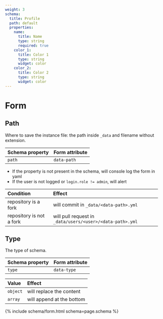 ```yaml
---
weight: 3
schema:
  title: Profile
  path: default
  properties:
    name:
      title: Name
      type: string
      required: true
    color_1:
      title: Color 1
      type: string
      widget: color
    color_2:
      title: Color 2
      type: string
      widget: color
---
```

# Form

## Path

Where to save the instance file: the path inside `_data` and filename without extension.

|Schema property|Form attribute
|:--|:--
|`path`|`data-path`

- If the property is not present in the schema, will console log the form in yaml
- If the user is not logged or `login.role != admin`, will alert

|Condition|Effect
|:--|:--
|repository is a fork|will commit in `_data/<data-path>.yml`
|repository is not a fork|will pull request in `_data/users/<user>/<data-path>.yml`

## Type

The type of schema.

|Schema property|Form attribute
|:--|:--
|`type`|`data-type`

|Value|Effect
|:--|:--
|`object`|will replace the content
|`array`|will append at the bottom

{% include schema/form.html schema=page.schema %}